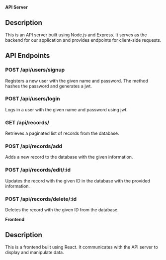 **API Server** 
 
## Description 
This is an API server built using Node.js and Express. It serves as the backend for our application and provides endpoints for client-side requests. 

## API Endpoints

### POST /api/users/signup 
Registers a new user with the given name and password. The method hashes the password and generates a jwt. 

### POST /api/users/login 
Logs in a user with the given name and password using jwt.

### GET /api/records/
Retrieves a paginated list of records from the database.

### POST /api/records/add 
Adds a new record to the database with the given information.

### POST /api/records/edit/:id 
Updates the record with the given ID in the database with the provided information.

### POST /api/records/delete/:id 
Deletes the record with the given ID from the database.

**Frontend** 

## Description 
This is a frontend built using React. It communicates with the API server to display and manipulate data.